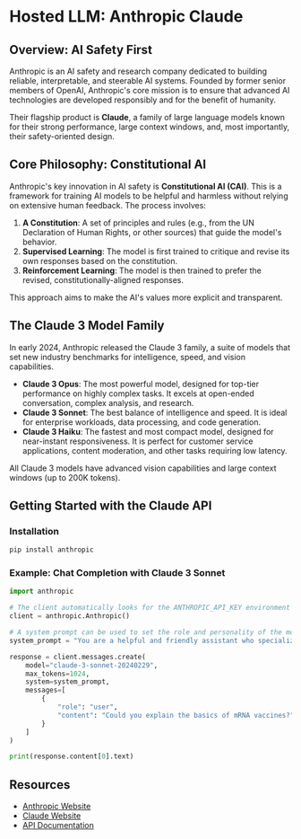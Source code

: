 # Hosted LLM: Anthropic Claude

## Overview: AI Safety First
Anthropic is an AI safety and research company dedicated to building reliable, interpretable, and steerable AI systems. Founded by former senior members of OpenAI, Anthropic's core mission is to ensure that advanced AI technologies are developed responsibly and for the benefit of humanity.

Their flagship product is **Claude**, a family of large language models known for their strong performance, large context windows, and, most importantly, their safety-oriented design.

## Core Philosophy: Constitutional AI
Anthropic's key innovation in AI safety is **Constitutional AI (CAI)**. This is a framework for training AI models to be helpful and harmless without relying on extensive human feedback. The process involves:
1.  **A Constitution**: A set of principles and rules (e.g., from the UN Declaration of Human Rights, or other sources) that guide the model's behavior.
2.  **Supervised Learning**: The model is first trained to critique and revise its own responses based on the constitution.
3.  **Reinforcement Learning**: The model is then trained to prefer the revised, constitutionally-aligned responses.

This approach aims to make the AI's values more explicit and transparent.

## The Claude 3 Model Family
In early 2024, Anthropic released the Claude 3 family, a suite of models that set new industry benchmarks for intelligence, speed, and vision capabilities.

- **Claude 3 Opus**: The most powerful model, designed for top-tier performance on highly complex tasks. It excels at open-ended conversation, complex analysis, and research.
- **Claude 3 Sonnet**: The best balance of intelligence and speed. It is ideal for enterprise workloads, data processing, and code generation.
- **Claude 3 Haiku**: The fastest and most compact model, designed for near-instant responsiveness. It is perfect for customer service applications, content moderation, and other tasks requiring low latency.

All Claude 3 models have advanced vision capabilities and large context windows (up to 200K tokens).

## Getting Started with the Claude API

### Installation
```bash
pip install anthropic
```

### Example: Chat Completion with Claude 3 Sonnet
```python
import anthropic

# The client automatically looks for the ANTHROPIC_API_KEY environment variable
client = anthropic.Anthropic()

# A system prompt can be used to set the role and personality of the model
system_prompt = "You are a helpful and friendly assistant who specializes in explaining complex scientific topics to a general audience."

response = client.messages.create(
    model="claude-3-sonnet-20240229",
    max_tokens=1024,
    system=system_prompt,
    messages=[
        {
            "role": "user",
            "content": "Could you explain the basics of mRNA vaccines?"
        }
    ]
)

print(response.content[0].text)
```

## Resources
- [Anthropic Website](https://www.anthropic.com/)
- [Claude Website](https://www.anthropic.com/claude)
- [API Documentation](https://docs.anthropic.com/)
